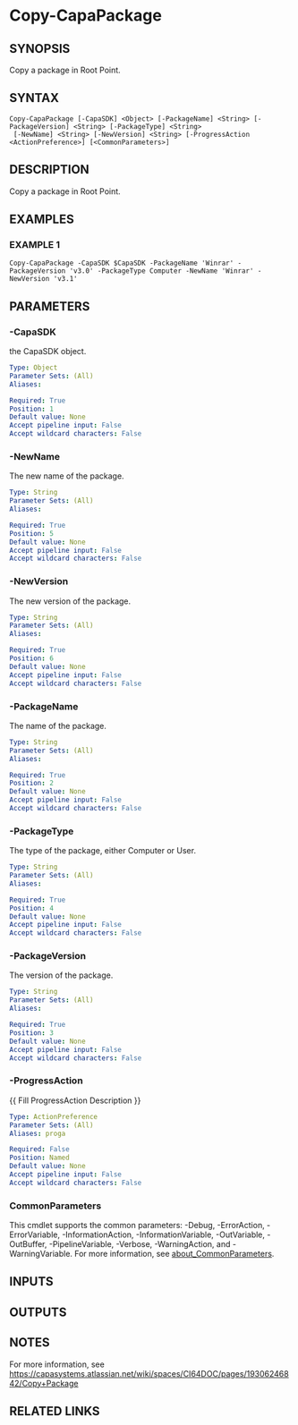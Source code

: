 # Copy-CapaPackage

## SYNOPSIS
Copy a package in Root Point.

## SYNTAX

```
Copy-CapaPackage [-CapaSDK] <Object> [-PackageName] <String> [-PackageVersion] <String> [-PackageType] <String>
 [-NewName] <String> [-NewVersion] <String> [-ProgressAction <ActionPreference>] [<CommonParameters>]
```

## DESCRIPTION
Copy a package in Root Point.

## EXAMPLES

### EXAMPLE 1
```
Copy-CapaPackage -CapaSDK $CapaSDK -PackageName 'Winrar' -PackageVersion 'v3.0' -PackageType Computer -NewName 'Winrar' -NewVersion 'v3.1'
```

## PARAMETERS

### -CapaSDK
the CapaSDK object.

```yaml
Type: Object
Parameter Sets: (All)
Aliases:

Required: True
Position: 1
Default value: None
Accept pipeline input: False
Accept wildcard characters: False
```

### -NewName
The new name of the package.

```yaml
Type: String
Parameter Sets: (All)
Aliases:

Required: True
Position: 5
Default value: None
Accept pipeline input: False
Accept wildcard characters: False
```

### -NewVersion
The new version of the package.

```yaml
Type: String
Parameter Sets: (All)
Aliases:

Required: True
Position: 6
Default value: None
Accept pipeline input: False
Accept wildcard characters: False
```

### -PackageName
The name of the package.

```yaml
Type: String
Parameter Sets: (All)
Aliases:

Required: True
Position: 2
Default value: None
Accept pipeline input: False
Accept wildcard characters: False
```

### -PackageType
The type of the package, either Computer or User.

```yaml
Type: String
Parameter Sets: (All)
Aliases:

Required: True
Position: 4
Default value: None
Accept pipeline input: False
Accept wildcard characters: False
```

### -PackageVersion
The version of the package.

```yaml
Type: String
Parameter Sets: (All)
Aliases:

Required: True
Position: 3
Default value: None
Accept pipeline input: False
Accept wildcard characters: False
```

### -ProgressAction
{{ Fill ProgressAction Description }}

```yaml
Type: ActionPreference
Parameter Sets: (All)
Aliases: proga

Required: False
Position: Named
Default value: None
Accept pipeline input: False
Accept wildcard characters: False
```

### CommonParameters
This cmdlet supports the common parameters: -Debug, -ErrorAction, -ErrorVariable, -InformationAction, -InformationVariable, -OutVariable, -OutBuffer, -PipelineVariable, -Verbose, -WarningAction, and -WarningVariable. For more information, see [about_CommonParameters](http://go.microsoft.com/fwlink/?LinkID=113216).

## INPUTS

## OUTPUTS

## NOTES
For more information, see https://capasystems.atlassian.net/wiki/spaces/CI64DOC/pages/19306246842/Copy+Package

## RELATED LINKS
